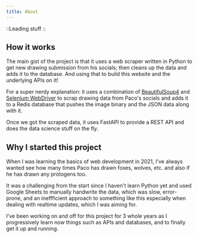 ```yaml
---
title: About
---
```


::Leading
stuff
::

## How it works

The main gist of the project is that it uses a web scraper written in Python to get new
drawing submission from his socials; then cleans up the data and adds it to the
database. And using that to build this website and the underlying APIs on it!

For a super nerdy explanation: it uses a combination of [BeautifulSoup4](<https://en.wikipedia.org/wiki/Beautiful_Soup_(HTML_parser)>) and [Selenium WebDriver](https://www.selenium.dev/) to scrap
drawing data from Paco's socials and adds it to a Redis database that pushes the image binary
and the JSON data along with it.

Once we got the scraped data, it uses FastAPI to provide a REST API and does the data science
stuff on the fly.

## Why I started this project

When I was learning the basics of web development in 2021, I've always wanted see how many times
Paco has drawn foxes, wolves, etc. and also if he has drawn any protogens too.

It was a challenging from the start since I haven't learn Python yet and used Google Sheets to
manually handwrite the data, which was slow, error-prone, and an ineffficient approach to
something like this especially when dealing with realtime updates, which I was aiming for.

I've been working on and off for this project for 3 whole years as I progressively learn
now things such as APIs and databases, and to finally get it up and running.
